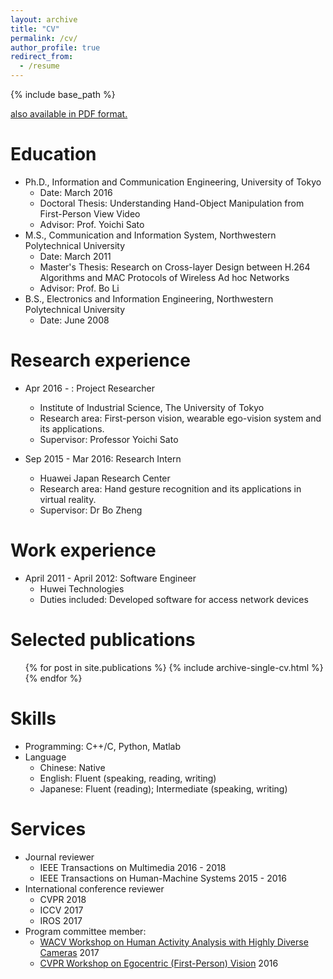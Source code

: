 ```yaml
---
layout: archive
title: "CV"
permalink: /cv/
author_profile: true
redirect_from:
  - /resume
---
```


{% include base_path %}

[also available in PDF format.](http://cai-mj.github.io/files/Academic_Resume_CV.pdf)

Education
======
* Ph.D., Information and Communication Engineering, University of Tokyo
  * Date: March 2016
  * Doctoral Thesis: Understanding Hand-Object Manipulation from First-Person View Video
  * Advisor: Prof. Yoichi Sato
* M.S., Communication and Information System, Northwestern Polytechnical University
  * Date: March 2011
  * Master's Thesis: Research on Cross-layer Design between H.264 Algorithms and MAC Protocols of Wireless Ad hoc Networks
  * Advisor: Prof. Bo Li
* B.S., Electronics and Information Engineering, Northwestern Polytechnical University
  * Date: June 2008

Research experience
======
* Apr 2016 - : Project Researcher
  * Institute of Industrial Science, The University of Tokyo
  * Research area: First-person vision, wearable ego-vision system and its applications. 
  * Supervisor: Professor Yoichi Sato

* Sep 2015 - Mar 2016: Research Intern
  * Huawei Japan Research Center
  * Research area: Hand gesture recognition and its applications in virtual reality.
  * Supervisor: Dr Bo Zheng
  
Work experience
======
* April 2011 - April 2012: Software Engineer
  * Huwei Technologies
  * Duties included: Developed software for access network devices 

Selected publications
======
  <ul>{% for post in site.publications %}
    {% include archive-single-cv.html %}
  {% endfor %}</ul>
  
Skills
======
* Programming: C++/C, Python, Matlab
* Language
  * Chinese: Native
  * English: Fluent (speaking, reading, writing)
  * Japanese: Fluent (reading); Intermediate (speaking, writing)

Services
======
* Journal reviewer
  * IEEE Transactions on Multimedia 2016 - 2018
  * IEEE Transactions on Human-Machine Systems 2015 - 2016
* International conference reviewer
  * CVPR 2018
  * ICCV 2017
  * IROS 2017
* Program committee member:
  * [WACV Workshop on Human Activity Analysis with Highly Diverse Cameras](http://printeps.org/HDC2017/) 2017
  * [CVPR Workshop on Egocentric (First-Person) Vision](http://www.cbi.gatech.edu/fpv2016/) 2016
